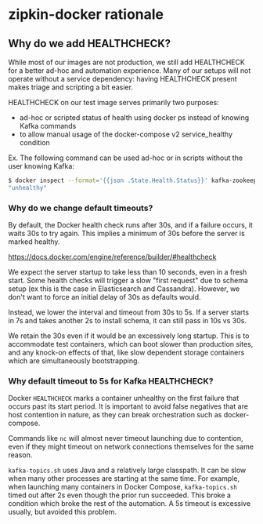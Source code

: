 # zipkin-docker rationale

## Why do we add HEALTHCHECK?
While most of our images are not production, we still add HEALTHCHECK for a better ad-hoc
and automation experience. Many of our setups will not operate without a service
dependency: having HEALTHCHECK present makes triage and scripting a bit easier.

HEALTHCHECK on our test image serves primarily two purposes:
 * ad-hoc or scripted status of health using docker ps instead of knowing Kafka commands
 * to allow manual usage of the docker-compose v2 service_healthy condition

Ex. The following command can be used ad-hoc or in scripts without the user knowing Kafka:
```bash
$ docker inspect --format='{{json .State.Health.Status}}' kafka-zookeeper
"unhealthy"
```

### Why do we change default timeouts?
By default, the Docker health check runs after 30s, and if a failure occurs,
it waits 30s to try again. This implies a minimum of 30s before the server is
marked healthy.

https://docs.docker.com/engine/reference/builder/#healthcheck

We expect the server startup to take less than 10 seconds, even in a fresh
start. Some health checks will trigger a slow "first request" due to schema
setup (ex this is the case in Elasticsearch and Cassandra). However, we don't
want to force an initial delay of 30s as defaults would.

Instead, we lower the interval and timeout from 30s to 5s. If a server starts
in 7s and takes another 2s to install schema, it can still pass in 10s vs 30s.

We retain the 30s even if it would be an excessively long startup. This is to
accommodate test containers, which can boot slower than production sites, and
any knock-on effects of that, like slow dependent storage containers which are
simultaneously bootstrapping.

### Why default timeout to 5s for Kafka HEALTHCHECK?

Docker `HEALTHCHECK` marks a container unhealthy on the first failure that occurs past its start
period. It is important to avoid false negatives that are host contention in nature, as they can
break orchestration such as docker-compose.

Commands like `nc` will almost never timeout launching due to contention, even if they might timeout
on network connections themselves for the same reason.

`kafka-topics.sh` uses Java and a relatively large classpath. It can be slow when many other
processes are starting at the same time. For example, when launching many containers in Docker
Compose, `kafka-topics.sh` timed out after 2s even though the prior run succeeded. This broke a condition
which broke the rest of the automation. A 5s timeout is excessive usually, but avoided this problem.
